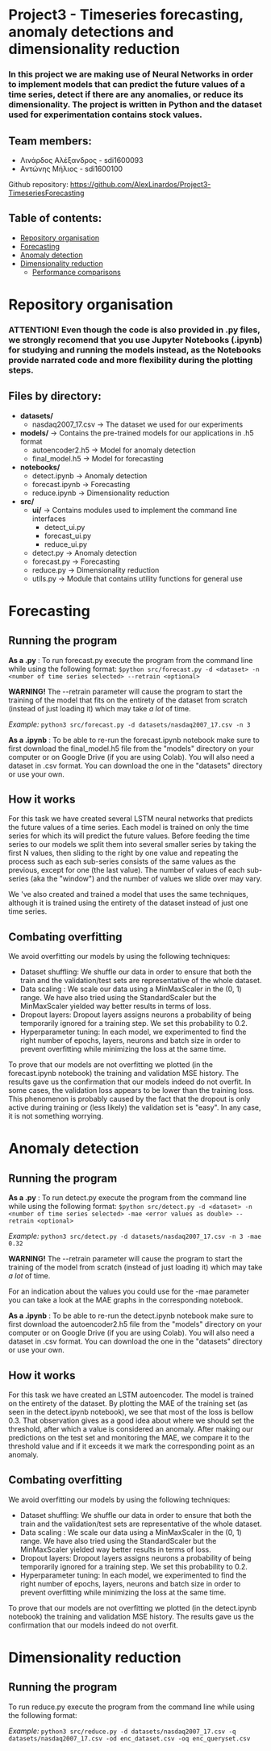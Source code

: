 # Project3 - Timeseries forecasting, anomaly detections and dimensionality reduction

### In this project we are making use of Neural Networks in order to implement models that can predict the future values of a time series, detect if there are any anomalies, or reduce its dimensionality. The project is written in Python and the dataset used for experimentation contains stock values.

## Team members:
* Λινάρδος Αλέξανδρος - sdi1600093
* Αντώνης Μήλιος - sdi1600100

Github repository: https://github.com/AlexLinardos/Project3-TimeseriesForecasting

## Table of contents:
* [Repository organisation](#repository-organisation)
* [Forecasting](#forecasting)
* [Anomaly detection](#anomaly-detection)
* [Dimensionality reduction](#dimensionality-reduction)
    * [Performance comparisons](##performance-comparisons)

# Repository organisation
### __ATTENTION!__ Even though the code is also provided in .py files, we strongly recomend that you use Jupyter Notebooks (.ipynb) for studying and running the models instead, as the Notebooks provide narrated code and more flexibility during the plotting steps.

## Files by directory:
* __datasets/__
    * nasdaq2007_17.csv -> The dataset we used for our experiments
* __models/__ -> Contains the pre-trained models for our applications in .h5 format
    * autoencoder2.h5 -> Model for anomaly detection
    * final_model.h5 -> Model for forecasting
* __notebooks/__
    * detect.ipynb -> Anomaly detection
    * forecast.ipynb -> Forecasting
    * reduce.ipynb -> Dimensionality reduction
* __src/__
    * __ui/__ -> Contains modules used to implement the command line interfaces
        * detect_ui.py
        * forecast_ui.py
        * reduce_ui.py
    * detect.py -> Anomaly detection
    * forecast.py -> Forecasting
    * reduce.py -> Dimensionality reduction
    * utils.py -> Module that contains utility functions for general use

# Forecasting

## Running the program
__As a .py__ : To run forecast.py execute the program from the command line while using the following format: `$python src/forecast.py -d <dataset> -n <number of time series selected> --retrain <optional>`

__WARNING!__ The --retrain parameter will cause the program to start the training of the model that fits on the entirety of the dataset from scratch (instead of just loading it) which may take *a lot* of time.

_Example:_ `python3 src/forecast.py -d datasets/nasdaq2007_17.csv -n 3`

__As a .ipynb__ : To be able to re-run the forecast.ipynb notebook make sure to first download the final_model.h5 file from the "models" directory on your computer or on Google Drive (if you are using Colab). You will also need a dataset in .csv format. You can download the one in the "datasets" directory or use your own.

## How it works
For this task we have created several LSTM neural networks that predicts the future values of a time series. Each model is trained on only the time series for which its will predict the future values. Before feeding the time series to our models we split them into several smaller series by taking the first N values, then sliding to the right by one value and repeating the process such as each sub-series consists of the same values as the previous, except for one (the last value). The number of values of each sub-series (aka the "window") and the number of values we slide over may vary. 

We 've also created and trained a model that uses the same techniques, although it is trained using the entirety of the dataset instead of just one time series.

## Combating overfitting
We avoid overfitting our models by using the following techniques:
* Dataset shuffling: We shuffle our data in order to ensure that both the train and the validation/test sets are representative of the whole dataset.
* Data scaling : We scale our data using a MinMaxScaler in the (0, 1) range. We have also tried using the StandardScaler but the MinMaxScaler yielded way better results in terms of loss.
* Dropout layers: Dropout layers assigns neurons a probability of being temporarily ignored for a training step. We set this probability to 0.2.
* Hyperparameter tuning: In each model, we experimented to find the right number of epochs, layers, neurons and batch size in order to prevent overfitting while minimizing the loss at the same time.

To prove that our models are not overfitting we plotted (in the forecast.ipynb notebook) the training and validation MSE history. The results gave us the confirmation that our models indeed do not overfit. In some cases, the validation loss appears to be lower than the training loss. This phenomenon is probably caused by the fact that the dropout is only active during training or (less likely) the validation set is "easy". In any case, it is not something worrying.


# Anomaly detection
## Running the program
__As a .py__ : To run detect.py execute the program from the command line while using the following format: `$python src/detect.py -d <dataset> -n <number of time series selected> -mae <error values as double> --retrain <optional>`

_Example:_ `python3 src/detect.py -d datasets/nasdaq2007_17.csv -n 3 -mae 0.32`

__WARNING!__ The --retrain parameter will cause the program to start the training of the model from scratch (instead of just loading it) which may take *a lot* of time.

For an indication about the values you could use for the -mae parameter you can take a look at the MAE graphs in the corresponding notebook.

__As a .ipynb__ : To be able to re-run the detect.ipynb notebook make sure to first download the autoencoder2.h5 file from the "models" directory on your computer or on Google Drive (if you are using Colab). You will also need a dataset in .csv format. You can download the one in the "datasets" directory or use your own.

## How it works
For this task we have created an LSTM autoencoder. The model is trained on the entirety of the dataset. By plotting the MAE of the training set (as seen in the detect.ipynb notebook), we see that most of the loss is bellow 0.3. That observation gives as a good idea about where we should set the threshold, after which a value is considered an anomaly. After making our predictions on the test set and monitoring the MAE, we compare it to the threshold value and if it exceeds it we mark the corresponding point as an anomaly.

## Combating overfitting
We avoid overfitting our models by using the following techniques:
* Dataset shuffling: We shuffle our data in order to ensure that both the train and the validation/test sets are representative of the whole dataset.
* Data scaling : We scale our data using a MinMaxScaler in the (0, 1) range. We have also tried using the StandardScaler but the MinMaxScaler yielded way better results in terms of loss.
* Dropout layers: Dropout layers assigns neurons a probability of being temporarily ignored for a training step. We set this probability to 0.2.
* Hyperparameter tuning: In each model, we experimented to find the right number of epochs, layers, neurons and batch size in order to prevent overfitting while minimizing the loss at the same time.

To prove that our models are not overfitting we plotted (in the detect.ipynb notebook) the training and validation MSE history. The results gave us the confirmation that our models indeed do not overfit.

# Dimensionality reduction
## Running the program
To run reduce.py execute the program from the command line while using the following format: 

_Example:_ `python3 src/reduce.py -d datasets/nasdaq2007_17.csv -q datasets/nasdaq2007_17.csv -od enc_dataset.csv -oq enc_queryset.csv`